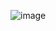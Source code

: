 ![image](https://user-images.githubusercontent.com/89120960/221477512-89b1c5ef-7384-4727-ba4e-0dec3b33ba07.png)
